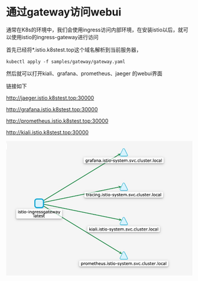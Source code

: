 

# 通过gateway访问webui

通常在K8s的环境中，我们会使用ingress访问内部环境，在安装istio以后，就可以使用istio的ingress-gateway进行访问

首先已经将*.istio.k8stest.top这个域名解析到当前服务器，

```
kubectl apply -f samples/gateway/gateway.yaml
```



然后就可以打开kiali、grafana、prometheus、jaeger 的webui界面



链接如下

http://jaeger.istio.k8stest.top:30000

http://grafana.istio.k8stest.top:30000

http://prometheus.istio.k8stest.top:30000

http://kiali.istio.k8stest.top:30000





![image-20200622183256719](.assets/image-20200622183256719.png)
